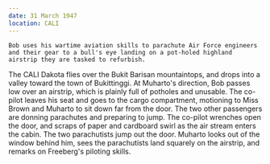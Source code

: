 ```yaml
---
date: 31 March 1947
location: CALI
---
```


```synopsis
Bob uses his wartime aviation skills to parachute Air Force engineers and their gear to a bull's eye landing on a pot-holed highland airstrip they are tasked to refurbish.  
```

The CALI Dakota flies over the Bukit Barisan mountaintops, and drops
into a valley toward the town of Bukittinggi. At Muharto's direction,
Bob passes low over an airstrip, which is plainly full of potholes and
unusable. The co-pilot leaves his seat and goes to the cargo
compartment, motioning to Miss Brown and Muharto to sit down far from
the door. The two other passengers are donning parachutes and preparing
to jump. The co-pilot wrenches open the door, and scraps of paper and
cardboard swirl as the air stream enters the cabin. The two parachutists
jump out the door. Muharto looks out of the window behind him, sees the parachutists land squarely on the airstrip, and remarks on Freeberg's piloting skills.